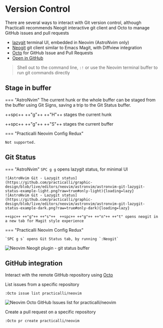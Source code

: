 # Version Control

There are several ways to interact with Git version control, although Practicalli recommends Neogit interactive git client and Octo to manage GitHub issues and pull requests

* [lazygit](lazygit.md) terminal UI, embedded in Neovim (AstroNvim only)
* [Neogit](neogit.md) git client similar to Emacs Magit, with Diffview integration
* [Octo](octo.md) for GitHub Issue and Pull Requests
* [Open in GitHub](open-in-github.md)

> Shell out to the command line, `:!` or use the Neovim terminal buffer to run git commands directly


## Stage in buffer

=== "AstroNvim"
The current hunk or the whole buffer can be staged from the buffer using Git Signs, saving a trip to the Git Status buffer.

++spc++ ++"g"++ ++"H"++ stages the current hunk

++spc++ ++"g"++ ++"S"++ stages the current buffer

=== "Practicalli Neovim Config Redux"

    Not supported.  


## Git Status

=== "AstroNvim"
    `SPC g g` opens lazygit status, for minimal UI

    ![AstroNvim Git - Lazygit status](https://github.com/practicalli/graphic-design/blob/live/editors/neovim/astronvim/astronvim-git-lazygit-status-example-light.png?raw=true#only-light){loading=lazy}
    ![AstroNvim Git - Lazygit status](https://github.com/practicalli/graphic-design/blob/live/editors/neovim/astronvim/astronvim-git-lazygit-status-example-dark.png?raw=true#only-dark){loading=lazy}

    ++spc++ ++"g"++ ++"s"++  ++spc++ ++"g"++ ++"n"++ ++"t" opens neogit in a new tab for Magit style experience


=== "Practicalli Neovim Config Redux"

    `SPC g s` opens Git Status tab, by running `:Neogit`

![Neovim Neogit plugin - git status buffer](https://raw.githubusercontent.com/practicalli/graphic-design/live/editors/neovim/screenshots/neovim-neogit-status.png)




## GitHub integration

Interact with the remote GitHub repository using [Octo](octo.md)

List issues from a specific repository

```shell
:Octo issue list practicalli/neovim
```

![Neovim Octo GitHub Issues list for practicalli/neovim](https://raw.githubusercontent.com/practicalli/graphic-design/live/editors/neovim/screenshots/neovim-octo-github-issue-list.png)


Create a pull request on a specific repository

```shell
:Octo pr create practicalli/neovim
```
